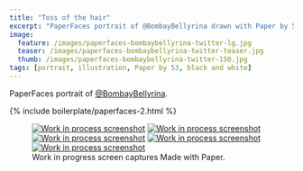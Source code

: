 ```yaml
---
title: "Toss of the hair"
excerpt: "PaperFaces portrait of @BombayBellyrina drawn with Paper by 53 on an iPad."
image: 
  feature: /images/paperfaces-bombaybellyrina-twitter-lg.jpg
  teaser: /images/paperfaces-bombaybellyrina-twitter-teaser.jpg
  thumb: /images/paperfaces-bombaybellyrina-twitter-150.jpg
tags: [portrait, illustration, Paper by 53, black and white]
---
```


PaperFaces portrait of [@BombayBellyrina](http://twitter.com/BombayBellyrina).

{% include boilerplate/paperfaces-2.html %}

<figure class="third">
  <a href="{{ site.url }}/images/paperfaces-bombaybellyrina-process-1-lg.jpg"><img src="{{ site.url }}/images/paperfaces-bombaybellyrina-process-1-600.jpg" alt="Work in process screenshot"></a>
  <a href="{{ site.url }}/images/paperfaces-bombaybellyrina-process-2-lg.jpg"><img src="{{ site.url }}/images/paperfaces-bombaybellyrina-process-2-600.jpg" alt="Work in process screenshot"></a>
  <a href="{{ site.url }}/images/paperfaces-bombaybellyrina-process-3-lg.jpg"><img src="{{ site.url }}/images/paperfaces-bombaybellyrina-process-3-600.jpg" alt="Work in process screenshot"></a>
  <a href="{{ site.url }}/images/paperfaces-bombaybellyrina-process-4-lg.jpg"><img src="{{ site.url }}/images/paperfaces-bombaybellyrina-process-4-600.jpg" alt="Work in process screenshot"></a>
  <a href="{{ site.url }}/images/paperfaces-bombaybellyrina-process-5-lg.jpg"><img src="{{ site.url }}/images/paperfaces-bombaybellyrina-process-5-600.jpg" alt="Work in process screenshot"></a>
  <figcaption>Work in progress screen captures Made with Paper.</figcaption>
</figure>